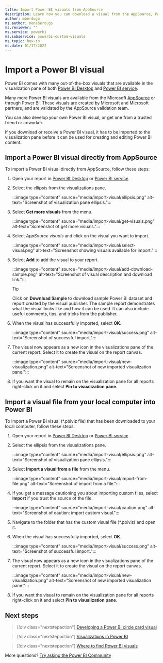 ```yaml
---
title: Import Power BI visuals from AppSource 
description: Learn how you can download a visual from the AppSource, Partner Center, or elsewhere. 
author: mberdugo
ms.author: monaberdugo
ms.reviewer: ""
ms.service: powerbi
ms.subservice: powerbi-custom-visuals
ms.topic: how-to
ms.date: 01/17/2022
---
```


# Import a Power BI visual

Power BI comes with many out-of-the-box visuals that are available in the visualization pane of both [Power BI Desktop](https://powerbi.microsoft.com/desktop/) and [Power BI service](https://app.powerbi.com).

Many more Power BI visuals are available from the Microsoft [AppSource](https://appsource.microsoft.com/marketplace/apps?product=power-bi-visuals) or through Power BI. These visuals are created by Microsoft and Microsoft partners, and are validated by the AppSource validation team.

You can also develop your own Power BI visual, or get one from a trusted friend or coworker.

If you download or receive a Power BI visual, it has to be imported to the visualization pane before it can be used for creating and editing Power BI content.

## Import a Power BI visual directly from AppSource

To import a Power BI visual directly from AppSource, follow these steps:

1. Open your report in [Power BI Desktop](https://powerbi.microsoft.com/desktop/) or [Power BI service](https://app.powerbi.com).
2. Select the ellipsis from the visualizations pane.

   :::image type="content" source="media/import-visual/ellipsis.png" alt-text="Screenshot of visualization pane ellipsis.":::

3. Select **Get more visuals** from the menu.

   :::image type="content" source="media/import-visual/get-visuals.png" alt-text="Screenshot of get more visuals.":::

4. Select *AppSource visuals* and click on the visual you want to import.

   :::image type="content" source="media/import-visual/select-visual.png" alt-text="Screenshot showing visuals available for import.":::

5. Select **Add** to add the visual to your report.

   :::image type="content" source="media/import-visual/add-download-sample.png" alt-text="Screenshot of visual description and download link.":::

    > [!TIP]
    > Click on **Download Sample** to download sample Power BI dataset and report created by the visual publisher. The sample report demonstrates what the visual looks like and how it can be used. It can also include useful comments, tips, and tricks from the publisher.
  
6. When the visual has successfully imported, select **OK**.

   :::image type="content" source="media/import-visual/success.png" alt-text="Screenshot of successful import.":::

7. The visual now appears as a new icon in the visualizations pane of the current report. Select it to create the visual on the report canvas.

   :::image type="content" source="media/import-visual/new-visualization.png" alt-text="Screenshot of new imported visualization pane.":::

8. If you want the visual to remain on the visualization pane for all reports right-click on it and select **Pin to visualization pane**.
  
## Import a visual file from your local computer into Power BI

To import a Power BI visual (*.pbiviz file) that has been downloaded to your local computer, follow these steps:

1. Open your report in [Power BI Desktop](https://powerbi.microsoft.com/desktop/) or [Power BI service](https://app.powerbi.com).
2. Select the ellipsis from the visualizations pane.

   :::image type="content" source="media/import-visual/ellipsis.png" alt-text="Screenshot of visualization pane ellipsis.":::

3. Select **Import a  visual from a file** from the menu.

   :::image type="content" source="media/import-visual/import-from-file.png" alt-text="Screenshot of import from a file.":::

4. If you get a message cautioning you about importing custom files, select **Import** if you trust the source of the file.

   :::image type="content" source="media/import-visual/caution.png" alt-text="Screenshot of caution: import custom visual.":::
  
5. Navigate to the folder that has the custom visual file (*.pbiviz) and open it.
6. When the visual has successfully imported, select **OK**.

   :::image type="content" source="media/import-visual/success.png" alt-text="Screenshot of successful import.":::

7. The visual now appears as a new icon in the visualizations pane of the current report. Select it to create the visual on the report canvas.

   :::image type="content" source="media/import-visual/new-visualization.png" alt-text="Screenshot of new imported visualization pane.":::

8. If you want the visual to remain on the visualization pane for all reports right-click on it and select **Pin to visualization pane**.

## Next steps

>[!div class="nextstepaction"]
>[Developing a Power BI circle card visual](develop-circle-card.md)

>[!div class="nextstepaction"]
>[Visualizations in Power BI](../../visuals/power-bi-report-visualizations.md)

>[!div class="nextstepaction"]
>[Where to find Power BI visuals](power-bi-custom-visuals.md)

More questions? [Try asking the Power BI Community](https://community.powerbi.com/)